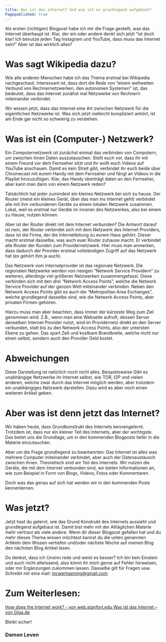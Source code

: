 ```yaml
---
title: Was ist das internet? Und wie ist es grundlegend aufgebaut?
Pagepublished: true
---
```


Als ersten (richtigen) Blogpost habe ich mir die Frage gestellt, was das Internet überhaupt ist. Klar, der ein oder andere denkt sich jetzt “ist doch klar! Ich benutze jeden Tag Instagram und YouTube, dass muss das Internet sein!” Aber ist das wirklich alles?

# Was sagt Wikipedia dazu?

Wie alle anderen Menschen habe ich das Thema erstmal bei Wikipedia nachgeschaut. Interessant ist, dass dort die Rede von “einem weltweiten Verbund von Rechnernetzwerken, den autonomen Systemen" ist, das bedeutet, dass das Internet zunähst mal Netzwerke von Rechnern miteinander verbindet. 

Wir wissen jetzt, dass das Internet eine Art zwischen Netzwerk für die eigentlichen Netzwerke ist. Was sich jetzt vielleicht kompliziert anhört, ist am Ende gar nicht so schwierig zu verstehen. 

# Was ist ein (Computer-) Netzwerk? 

Ein Computernetzwerk ist zunächst einmal das verbinden von Computern, um zwischen ihnen Daten auszutauschen. Stellt euch vor, dass ihr mit einem Freund vor dem Fernseher sitzt und ihr wollt euch Videos auf YouTube anschauen. Damit es kein Streit gibt, verbindet ihr euch beide über Chromecast mit eurem Handy mit dem Fernseher und fängt an Videos in die Playlist hinzuzufügen. Klar, das Handy überträgt daten an den Fernseher, aber kann man dann von einem Netzwerk reden? 

Tatsächlich hat jeder zumindest ein kleines Netzwerk bei sich zu hause. Der Router (meist ein kleines Gerät, über das man ins Internet geht) verbindet alle mit ihm verbundenen Geräte zu einem lokalen Netzwerk zusammen. Lokal, weil es erstmal nur Geräte im inneren des Netzwerkes, also bei einem zu Hause, nutzen können. 

Aber ist der Router direkt mit dem Internet verbunden? Die Antwort darauf ist nein, der Router verbindet sich mit dem Netzwerk des Internet Providers, dass ist die Firma, der die Internetleitung zu eurem Haus gehört. Dieser macht erstmal dasselbe, was auch euer Router zuhause macht. Er verbindet alle Router der Kunden zum Providernetzwerk. Hier muss man anmerken, dass dadurch der Provider erstmal vollständigen Zugriff auf das Netzwerk hat (es gehört ihm ja auch). 

Das Netzwerk vom Internetprovider ist das regionale Netzwerk. Die regionalen Netzwerke werden von riesigen “Network Service Providern” zu weiteren, allerdings viel größeren Netzwerken zusammengefasst. Diese verbinden sich mit den drei “Network Access Points”, welche die Network Service Provider auf der ganzen Welt miteinander verbinden. Neben den Network Access Points gibt es auch die “Metropolitan Area Exchanges”, welche grundlegend dasselbe sind, wie die Network Access Points, aber privaten Firmen gehören.  

Hierzu muss man aber beachten, dass immer der kürzeste Weg zum Ziel genommen wird. Z.B., wenn man eine Webseite aufruft, dessen Server denselben Internet Provider nutzt, wird im Providernetz direkt an den Server verbunden, statt bis zu den Network Access Points, also der untersten Ebene zu gehen. Das spart Zeit und kostbare Brandbreite, welche nicht nur einen selbst, sondern auch den Provider Geld kostet. 

# Abweichungen

Diese Darstellung ist natürlich noch nicht alles. Beispielsweise Gibt es unabhängige Netzwerke im Internet selbst, wie TOR, I2P und vielen anderen, welche zwar durch das Internet möglich werden, aber trotzdem ein unabhängiges Netzwerk darstellen. Dazu wird es aber noch einen weiteren Artikel geben. 

# Aber was ist denn jetzt das Internet? 

Wir haben heute, dass Grundkonstrukt des Internets kennengelernt. Trotzdem ist, dass nur ein kleiner Teil des Internets, aber der wichtigste. Das bietet uns die Grundlage, um in den kommenden Blogposts tiefer in die Materie einzutauchen. 

Aber um die Frage grundlegend zu beantworten: 
Das Internet ist alles was mehrere Computer miteinander verbindet, aber auch der Datenaustausch zwischen ihnen. Theoretisch sind wir Teil des Internets. Wir nutzen die Geräte, die mit dem Internet verbunden sind, wir bieten Informationen an, wie zum Beispiel in Form von Blogs, Videos, Fotos oder Kommentaren.  

Doch was das genau auf sich hat werden wir in den kommenden Posts kennenlernen. 

# Was jetzt? 

Jetzt hast du gelernt, wie das Grund Konstrukt des Internets aussieht und grundlegend aufgebaut ist. Damit bist mehr mit der Alltäglichen Materie mehr vertraut als viele andere. Wenn dir dieser Blogpost gefallen hat und du mehr dieses Thema wissen möchtest kannst du die unten genannten Artikeln dein Wissen vertiefen und/oder nächste Woche auf meinen Blog den nächsten Blog Artikel lesen. 

Du denkst, dass ich Unsinn rede und weist es besser? Ich bin kein Einstein und auch nicht allwissend, also könnt ihr mich gerne auf Fehler hinweisen, oder mir Ergänzungen zukommen lassen. Dasselbe gilt für Fragen usw.  
Schreibt mir eine mail: mcwertgaming@gmail.com 

# Zum Weiterlesen: 

[How does the Internet work? - von web.stanfort.edu ](https://web.stanford.edu/class/msande91si/www-spr04/readings/week1/InternetWhitepaper.htm )
[Was ist das Internet – von Giga.de](https://www.giga.de/extra/internet/specials/was-ist-das-internet-einfach-nicht-langweilig-erklaert/ )



Bleibt sicher! 
### Damon Leven 